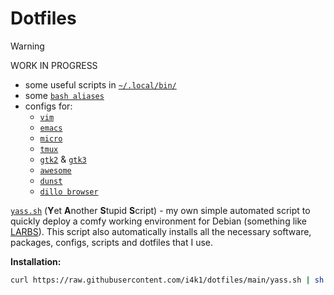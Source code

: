 # Dotfiles

>[!WARNING]
>WORK IN PROGRESS

- some useful scripts in [`~/.local/bin/`](.local/bin)
- some [`bash aliases`](.bashrc)
- configs for:
  - [`vim`](.vimrc)
  - [`emacs`](.emacs)
  - [`micro`](.config/micro/settings.json)
  - [`tmux`](.config/tmux/tmux.conf)
  - [`gtk2`](.config/gtk-2.0/gtkrc-2.0) & [`gtk3`](.config/gtk-3.0/settings.ini)
  - [`awesome`](.config/awesome/rc.lua)
  - [`dunst`](.config/dunst/dunstrc)
  - [`dillo browser`](.dillo/dillorc)

[`yass.sh`](yass.sh) (**Y**et **A**nother **S**tupid **S**cript) - my own simple automated script to quickly deploy a comfy working environment for Debian (something like [LARBS](https://larbs.xyz/)). This script also automatically installs all the necessary software, packages, configs, scripts and dotfiles that I use.

**Installation:**
```sh
curl https://raw.githubusercontent.com/i4k1/dotfiles/main/yass.sh | sh
```
